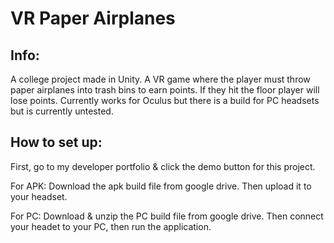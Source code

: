 # VR Paper Airplanes
 
## Info:
A college project made in Unity.
A VR game where the player must throw paper airplanes into trash bins to earn points.
If they hit the floor player will lose points.
Currently works for Oculus but there is a build for PC headsets but is currently untested.


## How to set up:
First, go to my developer portfolio & click the demo button for this project.

For APK:
Download the apk build file from google drive.
Then upload it to your headset.

For PC:
Download & unzip the PC build file from google drive.
Then connect your headet to your PC, then run the application.
